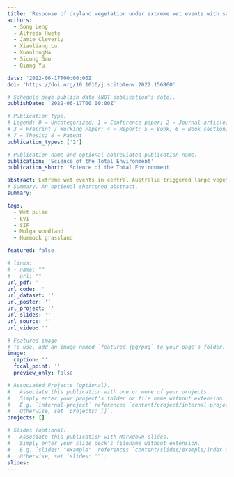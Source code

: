 ```yaml
---
title: 'Response of dryland vegetation under extreme wet events with satellite measures of greenness and fluorescence'
authors:
  - Song Leng
  - Alfredo Huete
  - Jamie Cleverly
  - Xiaoliang Lu
  - XuanlongMa
  - Sicong Gao
  - Qiang Yu

date: '2022-06-17T00:00:00Z'
doi: 'https://doi.org/10.1016/j.scitotenv.2022.156860'

# Schedule page publish date (NOT publication's date).
publishDate: '2022-06-17T00:00:00Z'

# Publication type.
# Legend: 0 = Uncategorized; 1 = Conference paper; 2 = Journal article;
# 3 = Preprint / Working Paper; 4 = Report; 5 = Book; 6 = Book section;
# 7 = Thesis; 8 = Patent
publication_types: ['2']

# Publication name and optional abbreviated publication name.
publication: 'Science of the Total Environment'
publication_short: 'Science of the Total Environment'

abstract: Extreme wet events in central Australia triggered large vegetation responses that contributed greatly to large global land carbon sink anomalies. There remain significant uncertainties on the extent to which these events over dryland vegetation can be monitored and assessed with satellite data. In this study, we investigated the vegetation responses of the major Australian semiarid biomes to two extreme wet events utilizing multi-satellite observations of (1) solar-induced chlorophyll fluorescence (SIF), as a proxy for photosynthetic activity and (2) the enhanced vegetation index (EVI), as a measure of canopy chlorophyll or greenness. We related these satellite observations with gross primary productivity (GPP) estimated from eddy covariance tower sites, as a performance benchmark. The C3-dominated Mulga woodland was the most responsive biome to both wet pulses and exhibited the highest sensitivity to soil moisture. The C4-dominated Hummock grassland was more responsive to the 2011 “big wet” event, relative to the later 2016–2017 wet pulse. EVI swiftly responded to the extreme wet events and showed markedly amplified seasonal amplitude, however, there was a time lag as compared with SIF during the post-wet period, presumably due to the relatively slower chlorophyll degradation in contrast with declines in photosynthetic activity. Despite a robust linear SIF-GPP relationship (r2 ranging from 0.59 to 0.85), the spatially coarse SIF derived from the Global Ozone Monitoring Experiment-2 (GOME-2) yielded high retrieval noise over the xeric biomes, hindering its capacity to capture thoroughly the dryland vegetation dynamics in central Australia. Our study highlights that synchronous satellite observations of greenness and fluorescence can potentially offer an improved understanding of dryland vegetation dynamics and can advance our ability to detect ecosystem alterations under future changing climates.
# Summary. An optional shortened abstract.
summary: 

tags:
  - Wet pulse
  - EVI
  - SIF
  - Mulga woodland
  - Hummock grassland

featured: false

# links:
# - name: ""
#   url: ""
url_pdf: ''
url_code: ''
url_dataset: ''
url_poster: ''
url_project: ''
url_slides: ''
url_source: ''
url_video: ''

# Featured image
# To use, add an image named `featured.jpg/png` to your page's folder.
image:
  caption: ''
  focal_point: ''
  preview_only: false

# Associated Projects (optional).
#   Associate this publication with one or more of your projects.
#   Simply enter your project's folder or file name without extension.
#   E.g. `internal-project` references `content/project/internal-project/index.md`.
#   Otherwise, set `projects: []`.
projects: []

# Slides (optional).
#   Associate this publication with Markdown slides.
#   Simply enter your slide deck's filename without extension.
#   E.g. `slides: "example"` references `content/slides/example/index.md`.
#   Otherwise, set `slides: ""`.
slides:
---
```


